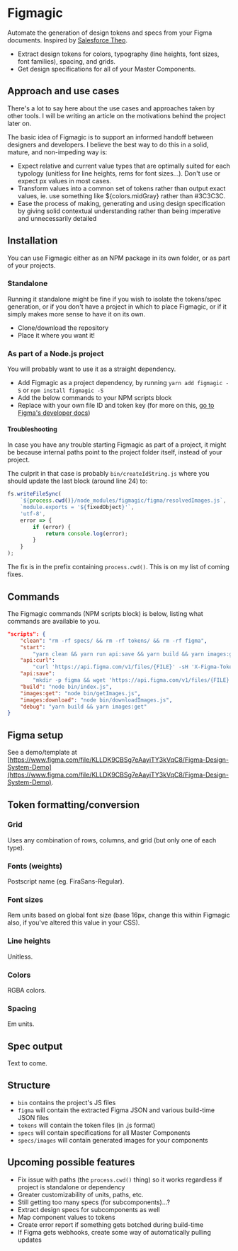 # Figmagic

Automate the generation of design tokens and specs from your Figma documents. Inspired by [Salesforce Theo](https://github.com/salesforce-ux/theo).

* Extract design tokens for colors, typography (line heights, font sizes, font families), spacing, and grids.
* Get design specifications for all of your Master Components.

## Approach and use cases

There's a lot to say here about the use cases and approaches taken by other tools. I will be writing an article on the motivations behind the project later on.

The basic idea of Figmagic is to support an informed handoff between designers and developers. I believe the best way to do this in a solid, mature, and non-impeding way is:

* Expect relative and current value types that are optimally suited for each typology (unitless for line heights, rems for font sizes...). Don't use or expect px values in most cases.
* Transform values into a common set of tokens rather than output exact values, ie. use something like ${colors.midGray} rather than #3C3C3C.
* Ease the process of making, generating and using design specification by giving solid contextual understanding rather than being imperative and unnecessarily detailed

## Installation

You can use Figmagic either as an NPM package in its own folder, or as part of your projects.

### Standalone

Running it standalone might be fine if you wish to isolate the tokens/spec generation, or if you don't have a project in which to place Figmagic, or if it simply makes more sense to have it on its own.

* Clone/download the repository
* Place it where you want it!

### As part of a Node.js project

You will probably want to use it as a straight dependency.

* Add Figmagic as a project dependency, by running `yarn add figmagic -S` or `npm install figmagic -S`
* Add the below commands to your NPM scripts block
* Replace with your own file ID and token key (for more on this, [go to Figma's developer docs](https://www.figma.com/developers/docs))

#### Troubleshooting

In case you have any trouble starting Figmagic as part of a project, it might be because internal paths point to the project folder itself, instead of your project.

The culprit in that case is probably `bin/createIdString.js` where you should update the last block (around line 24) to:

```js
fs.writeFileSync(
	`${process.cwd()}/node_modules/figmagic/figma/resolvedImages.js`,
	`module.exports = '${fixedObject}'`,
	'utf-8',
	error => {
		if (error) {
			return console.log(error);
		}
	}
);
```

The fix is in the prefix containing `process.cwd()`. This is on my list of coming fixes.

## Commands

The Figmagic commands (NPM scripts block) is below, listing what commands are available to you.

```json
"scripts": {
	"clean": "rm -rf specs/ && rm -rf tokens/ && rm -rf figma",
	"start":
		"yarn clean && yarn run api:save && yarn build && yarn images:get && yarn images:download",
	"api:curl":
		"curl 'https://api.figma.com/v1/files/{FILE}' -sH 'X-Figma-Token: {TOKEN}' | python -m json.tool",
	"api:save":
		"mkdir -p figma && wget 'https://api.figma.com/v1/files/{FILE}' --header='X-Figma-Token: {TOKEN}' -O figma/figma.json",
	"build": "node bin/index.js",
	"images:get": "node bin/getImages.js",
	"images:download": "node bin/downloadImages.js",
	"debug": "yarn build && yarn images:get"
}
```

## Figma setup

See a demo/template at [https://www.figma.com/file/KLLDK9CBSg7eAayiTY3kVqC8/Figma-Design-System-Demo](https://www.figma.com/file/KLLDK9CBSg7eAayiTY3kVqC8/Figma-Design-System-Demo).

## Token formatting/conversion

### Grid

Uses any combination of rows, columns, and grid (but only one of each type).

### Fonts (weights)

Postscript name (eg. FiraSans-Regular).

### Font sizes

Rem units based on global font size (base 16px, change this within Figmagic also, if you've altered this value in your CSS).

### Line heights

Unitless.

### Colors

RGBA colors.

### Spacing

Em units.

## Spec output

Text to come.

## Structure

* `bin` contains the project's JS files
* `figma` will contain the extracted Figma JSON and various build-time JSON files
* `tokens` will contain the token files (in .js format)
* `specs` will contain specifications for all Master Components
* `specs/images` will contain generated images for your components

## Upcoming possible features

* Fix issue with paths (the `process.cwd()` thing) so it works regardless if project is standalone or dependency
* Greater customizability of units, paths, etc.
* Still getting too many specs (for subcomponents)...?
* Extract design specs for subcomponents as well
* Map component values to tokens
* Create error report if something gets botched during build-time
* If Figma gets webhooks, create some way of automatically pulling updates
